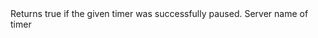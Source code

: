 <function name="Pause" parent="systimer" type="libraryfunc">
	<description>
		Returns true if the given timer was successfully paused.
	</description>
	<realm>Server</realm>
	<args>
		<arg name="name" type="string">name of timer</arg>
	</args>
	<rets>
		<ret name="success" type="boolean"></ret>
	</rets>
</function>